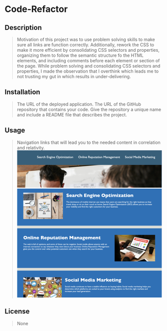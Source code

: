 # Code-Refactor
## Description
> Motivation of this project was to use problem solving skills to make sure all links are function correctly. 
> Additionally, rework the CSS to make it more efficient by consolidating CSS selectors and properties, organizing them to follow the semantic structure fo the HTML elements, and including comments before each element or section of the page.
> While problem solving and consolidating CSS selectors and properties, I made the observation that I overthink which leads me to not trusting my gut in which results in under-delivering. 
## Installation
>The URL of the deployed application.
>The URL of the GitHub repository that contains your code. Give the repository a unique name and include a README file that describes the project.
## Usage
> Navigation links that will lead you to the needed content in correlation and relativity.
> ![Navigation links](assets/images/screenshot1.png)
    ![Sections](assets/images/screenshot2.png)
## License
>None

